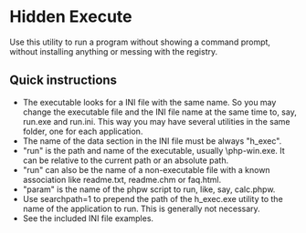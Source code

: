 # Hidden Execute

Use this utility to run a program without showing a command prompt, without installing anything or messing with the registry.

## Quick instructions

- The executable looks for a INI file with the same name. So you may change
  the executable file and the INI file name at the same time to, say, run.exe
  and run.ini. This way you may have several utilities in the same folder, one
  for each application.
- The name of the data section in the INI file must be always "h_exec".
- "run" is the path and name of the executable, usually <path>\php-win.exe. It
  can be relative to the current path or an absolute path.
- "run" can also be the name of a non-executable file with a known association
  like readme.txt, readme.chm or faq.html.
- "param" is the name of the phpw script to run, like, say, calc.phpw.
- Use searchpath=1 to prepend the path of the h_exec.exe utility to the name
  of the application to run. This is generally not necessary.
- See the included INI file examples.
